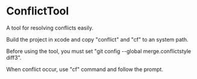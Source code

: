 # ConflictTool
A tool for resolving conflicts easily.

Build the project in xcode and copy "conflict" and "cf" to an system path.

Before using the tool, you must set "git config --global merge.conflictstyle diff3".

When conflict occur, use "cf" command and follow the prompt.
